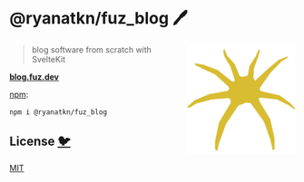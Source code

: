 # @ryanatkn/fuz_blog 🖊️

[<img src="/static/logo.svg" alt="a friendly yellow spider facing you" align="right" width="192" height="192">](https://blog.fuz.dev/)

> blog software from scratch with SvelteKit

[**blog.fuz.dev**](https://blog.fuz.dev/)

[npm](https://www.npmjs.com/package/@ryanatkn/fuz_blog):

```bash
npm i @ryanatkn/fuz_blog
```

## License [🐦](https://wikipedia.org/wiki/Free_and_open-source_software)

[MIT](LICENSE)
